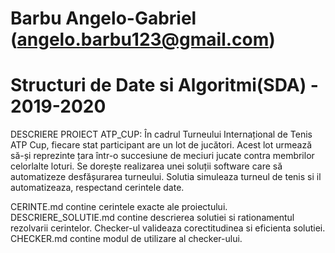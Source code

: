 # Barbu Angelo-Gabriel (angelo.barbu123@gmail.com)
# Structuri de Date si Algoritmi(SDA) - 2019-2020

DESCRIERE PROIECT ATP_CUP:
În cadrul Turneului Internațional de Tenis ATP Cup, fiecare stat participant are un lot de jucători. Acest lot urmează să-și reprezinte țara într-o succesiune de meciuri
jucate contra membrilor celorlalte loturi. Se dorește realizarea unei soluții software care să automatizeze desfășurarea turneului.
Solutia simuleaza turneul de tenis si il automatizeaza, respectand cerintele date.

CERINTE.md contine cerintele exacte ale proiectului.
DESCRIERE_SOLUTIE.md contine descrierea solutiei si rationamentul rezolvarii cerintelor.
Checker-ul valideaza corectitudinea si eficienta solutiei.
CHECKER.md contine modul de utilizare al checker-ului.